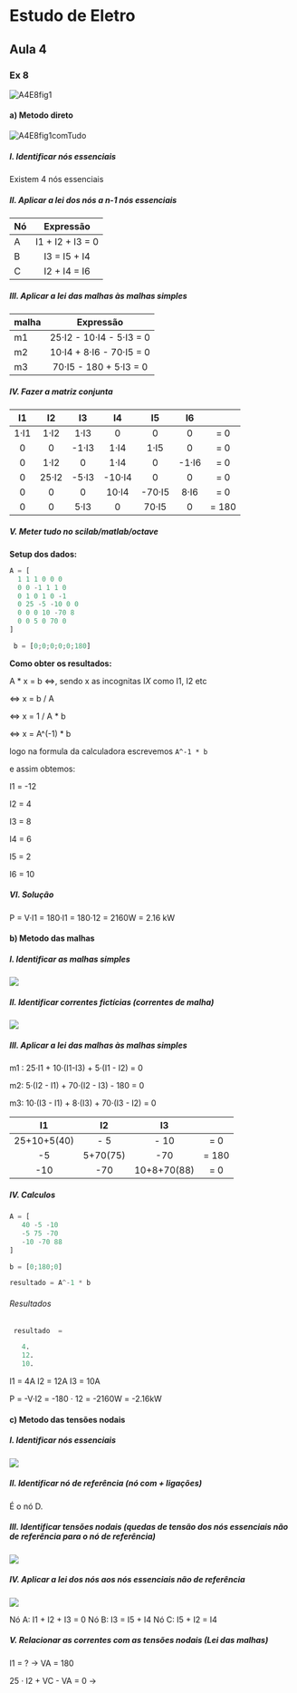 # Estudo de Eletro

## Aula 4

### Ex 8
![A4E8fig1](A4E8fig1.png)
#### a) Metodo direto
![A4E8fig1comTudo](A4E8fig1comTudo.png)
##### **I**. Identificar nós essenciais

Existem 4 nós essenciais

##### **II**. Aplicar a lei dos nós a n-1 nós essenciais

| Nó | Expressão |
|------|:-----------------:|
| A |  I1 + I2 + I3 = 0 |
| B | I3 = I5 + I4 |
| C | I2 + I4 = I6 |

##### **III**. Aplicar a lei das malhas às malhas simples

| malha | Expressão |
|------|:-----------------:|
| m1 |  25·I2 - 10·I4 - 5·I3 = 0 |
| m2 | 10·I4 + 8·I6 - 70·I5 = 0 |
| m3 | 70·I5 - 180 + 5·I3 = 0 |


##### **IV.** Fazer a matriz conjunta

| I1 | I2 | I3 | I4 | I5 | I6 |  |
|:--:|:--:|:--:|:--:|:--:|:--:|:--:|
| 1·I1 | 1·I2 | 1·I3 | 0 | 0 | 0 | = 0 
| 0 | 0 | -1·I3 | 1·I4 | 1·I5 | 0 | = 0 
| 0 | 1·I2 | 0 | 1·I4 | 0 | -1·I6 | = 0 
| 0 | 25·I2 | -5·I3 | -10·I4 | 0 | 0 | = 0 
| 0 | 0 | 0 | 10·I4 | -70·I5 | 8·I6 | = 0 
| 0 | 0 | 5·I3 | 0 | 70·I5 | 0 | = 180 

##### **V.** Meter tudo no scilab/matlab/octave

**Setup dos dados:**

```octave
A = [ 
  1 1 1 0 0 0
  0 0 -1 1 1 0 
  0 1 0 1 0 -1  
  0 25 -5 -10 0 0 
  0 0 0 10 -70 8 
  0 0 5 0 70 0
]

 b = [0;0;0;0;0;180]
```

**Como obter os resultados:**

A \* x  = b <=>, sendo x as incognitas I*X* como I1, I2 etc

<=> x = b / A

<=> x = 1 / A \* b

<=> x = A^(-1) * b


logo na formula da calculadora escrevemos `A^-1 * b`

e assim obtemos:

I1 = -12

I2 = 4

I3 = 8

I4 = 6

I5 = 2

I6 = 10

##### **VI.** Solução

P = V·I1 = 180·I1 = 180·12 = 2160W = 2.16 kW

#### b) Metodo das malhas

##### **I.** Identificar as malhas simples
![](A4E8fig1nodesSimples.png)

##### II. Identificar correntes fictícias (correntes de malha)
![](A4E8fig1comMalhas.png)

##### III. Aplicar a lei das malhas às malhas simples

m1 : 25·I1 + 10·(I1-I3) + 5·(I1 - I2) = 0

m2: 5·(I2 - I1) + 70·(I2 - I3) - 180 = 0
 
m3: 10·(I3 - I1) + 8·(I3) + 70·(I3 - I2) = 0

| I1 | I2 | I3 | |
|:-:|:-:|:-:|:-:|
|25+10+5(40) | - 5 | - 10 | = 0
| -5 | 5+70(75) | -70 | = 180
| -10 | -70 | 10+8+70(88) | = 0

##### IV. Calculos

```octave
A = [
   40 -5 -10 
   -5 75 -70 
   -10 -70 88 
] 

b = [0;180;0]

resultado = A^-1 * b
```

###### Resultados
```octave
 resultado  = 

   4. 
   12.
   10.
```

I1 = 4A
I2 = 12A
I3 = 10A

P = -V·I2 = -180 · 12 = -2160W = -2.16kW

#### c) Metodo das tensões nodais

##### I. Identificar nós essenciais
![](A4E8fig1nodesSimples.png)

##### II. Identificar nó de referência (nó com + ligações)
É o nó D.

##### III. Identificar tensões nodais (quedas de tensão dos nós essenciais não de referência para o nó de referência)

![](A4E8fig1comTensoesNodais.png)

##### IV. Aplicar a lei dos nós aos nós essenciais não de referência

![](A4E8fig1leisDosNos.png)

Nó A: I1 + I2 + I3 = 0
Nó B: I3 = I5 + I4
Nó C: I5 + I2 = I4

##### V. Relacionar as correntes com as tensões nodais (Lei das malhas)

I1 = ? → VA = 180

25 · I2 + VC - VA = 0 →  
